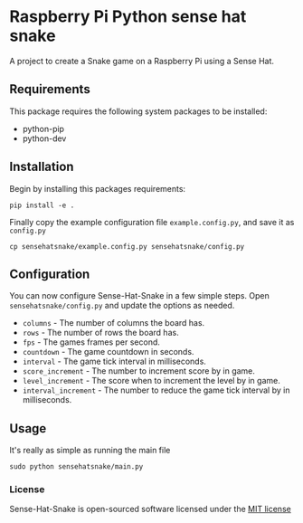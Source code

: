 # Raspberry Pi Python sense hat snake

A project to create a Snake game on a Raspberry Pi using a Sense Hat.

## Requirements

This package requires the following system packages to be installed:

- python-pip
- python-dev

## Installation

Begin by installing this packages requirements:

    pip install -e .

Finally copy the example configuration file `example.config.py`, and save it as `config.py`

    cp sensehatsnake/example.config.py sensehatsnake/config.py

## Configuration

You can now configure Sense-Hat-Snake in a few simple steps. Open `sensehatsnake/config.py` and update the options as needed.

- `columns` - The number of columns the board has.
- `rows` - The number of rows the board has.
- `fps` - The games frames per second.
- `countdown` - The game countdown in seconds.
- `interval` - The game tick interval in milliseconds.
- `score_increment` - The number to increment score by in game.
- `level_increment` - The score when to increment the level by in game.
- `interval_increment` - The number to reduce the game tick interval by in milliseconds.

## Usage

It's really as simple as running the main file

    sudo python sensehatsnake/main.py

### License

Sense-Hat-Snake is open-sourced software licensed under the [MIT license](http://opensource.org/licenses/MIT)
